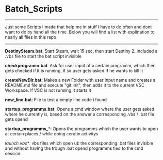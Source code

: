 # Batch_Scripts

---

Just some Scripts I made that help me in stuff I have to do often and dont want to do by hand all the time.
Below you will find a list with explination to nearly all files in this repo

---

**DestinySteam.bat**: Start Steam, wait 15 sec, then start Destiny 2. Included a .vbs file to start the bat script invisible

**checkprogramm.bat**: Ask for user input of a certain programm, which then gets checked if it is running, if so user gets asked if he wants to kill it

**createNewDir.bat**: Makes a new Folder with user input name and creates a README.md file and execute "git init", then adds it to the current VSC Workspace. If VSC is not running it starts it

**new_line.bat**: File to test a empty line code i found

**startup_programms.bat**: Opens a cmd window where the user gets asked where he currently is, based on the answer a corresponding .vbs / .bat file gets opend

**startup_programms_***: Opens the programms which the user wants to open at certain places / while doing ceratin activitys

**launch*.vbs**: vbs files which open ub the corresponding .bat files invisible and without having the trough .bat opend programms tied to the cmd session
